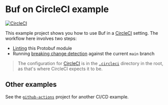 # Buf on CircleCI example

[![CircleCI](https://img.shields.io/circleci/build/github/bufbuild/buf-examples/main)](https://circleci.com/gh/bufbuild/buf-examples)

This example project shows you how to use Buf in a [CircleCI][circle] setting. The workflow here involves two steps:

* [Linting][lint] this Protobuf module
* Running [breaking change detection][breaking] against the current `main` branch

> The configuration for [CircleCI][circle] is in the [`.circleci`](../.circleci) directory in the root, as that's where CircleCI expects it to be.

## Other examples

See the [`github-actions`](../github-actions) project for another CI/CD example.

[breaking]: https://docs.buf.build/breaking
[circle]: https://circleci.com
[cli]: https://github.com/bufbuild/buf
[lint]: https://docs.buf.build/lint
